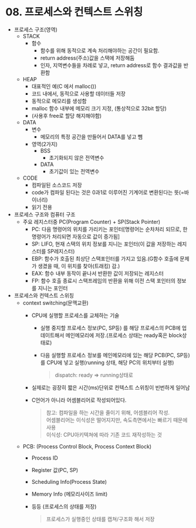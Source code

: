 # 08. 프로세스와 컨텍스트 스위칭

* 프로세스 구조\(영역\)
  * STACK
    * 함수
      * 함수를 위해 동적으로 계속 처리해야하는 공간이 필요함.
      * return address\(주소\)값을 스택에 저장해둠
      * 인자, 지역변수들을 차례로 넣고, return address로 함수 결과값을 반환함
  * HEAP
    * 대표적인 예\(C 에서 malloc\(\)\)
    * 코드 내에서, 동적으로 사용할 데이터들 저장
    * 동적으로 메모리를 생성함
    * malloc 함수 내부에 메모리 크기 지정, \(통상적으로 32bit 할당\)
    * \(사용후 free로 할당 해지해야함\)
  * DATA
    * 변수
      * 메모리의 특정 공간을 만들어서 DATA를 넣고 뺌
    * 영역\(2가지\)
      * BSS
        * 초기화되지 않은 전역변수
      * DATA
        * 초기값이 있는 전역변수
  * CODE
    * 컴파일된 소스코드 저장
    * code가 컴파일 된다는 것은 0과1로 이루어진 기계어로 변환된다는 뜻\(=바이너리\)
    * 읽기 전용
* 프로세스 구조와 컴퓨터 구조
  * 주요 레지스터중 PC\(Program Counter\) + SP\(Stack Pointer\)
    * PC: 다음 명령어의 위치를 가리키는 포인터\[명령어는 순차처리 되므로, 한 명령어가 처리되면 자동으로 값이 증가됨\]
    * SP: LIFO, 현재 스택의 위치 정보를 지니는 포인터\(이 값을 저장하는 레지스터를 SP레지스터\)
    * EBP: 함수가 호출된 최상단 스택포인터를 가지고 있음.\(G함수 호출에 문제가 생겼을 때, 이 위치를 찾아\(트래킹\) 감.\)
    * EAX: 함수 내부 동작이 끝나서 반환한 값이 저장되는 레지스터
    * FP: 함수 호출 종료시 스택프레임의 반환을 위해 이전 스택 포인터의 정보를 지니는 포인터
* 프로세스와 컨텍스트 스위칭
  * context switching\(문맥교환\)
    * CPU에 실행할 프로세스를 교체하는 기술
      * 실행 중지할 프로세스 정보\(PC, SP등\) 를 해당 프로세스의 PCB에 업데이트해서 메인메모리에 저장.\(프로세스 상태는 ready혹은 block상태로\)
      * 다음 실행할 프로세스 정보를 메인메모리에 있는 해당 PCB\(PC, SP등\)를 CPU에 넣고 실행\(running 상태, 해당 PC의 위치부터 실행\)

        > dispatch: ready =&gt; running상태로
    * 실제로는 굉장히 짧은 시간\(ms\)단위로 컨텍스트 스위칭이 빈번하게 일어남
    * C언어가 아니라 어셈블리어로 작성되어있다.

      > 참고: 컴파일을 하는 시간을 줄이기 위해, 어셈블리어 작성.  
      > 어셈블리어는 이식성은 떨어지지만, 속도측면에서는 빠르기 때문에 사용  
      > 이식성: CPU아키텍쳐에 따라 기존 코드 재작성하는 것
  * PCB: \(Process Control Block, Process Context Block\)
    * Process ID
    * Register 값\(PC, SP\)
    * Scheduling Info\(Process State\)
    * Memory Info \(메모리사이즈 limit\)
    * 등등 \(프로세스의 상태를 저장\)

      > 프로세스가 실행중인 상태를 캡쳐/구조화 해서 저장

